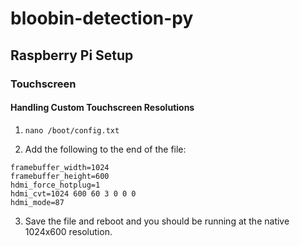 # bloobin-detection-py
 
## Raspberry Pi Setup

### Touchscreen

#### Handling Custom Touchscreen Resolutions

1. `nano /boot/config.txt`

2. Add the following to the end of the file:
```
framebuffer_width=1024
framebuffer_height=600
hdmi_force_hotplug=1
hdmi_cvt=1024 600 60 3 0 0 0
hdmi_mode=87
```

3. Save the file and reboot and you should be running at the native 1024x600 resolution.